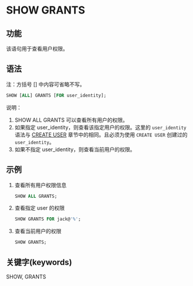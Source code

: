 # SHOW GRANTS

## 功能

该语句用于查看用户权限。

## 语法

注：方括号 [] 中内容可省略不写。

```sql
SHOW [ALL] GRANTS [FOR user_identity];
```

说明：

1. SHOW ALL GRANTS 可以查看所有用户的权限。
2. 如果指定 user_identity，则查看该指定用户的权限。这里的 `user_identity` 语法与 [CREATE USER](../account-management/CREATE%20USER.md) 章节中的相同。且必须为使用 `CREATE USER` 创建过的 `user_identity`。
3. 如果不指定 user_identity，则查看当前用户的权限。

## 示例

1. 查看所有用户权限信息

    ```sql
    SHOW ALL GRANTS; 
    ```

2. 查看指定 user 的权限

    ```sql
    SHOW GRANTS FOR jack@'%';
    ```

3. 查看当前用户的权限

    ```sql
    SHOW GRANTS;
    ```

## 关键字(keywords)

SHOW, GRANTS
